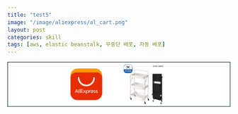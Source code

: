 ```yaml
---
title: "test5"
image: "/image/aliexpress/al_cart.png"
layout: post
categories: skill
tags: [aws, elastic beanstalk, 무중단 배포, 자동 배포]
---
```


![](../image/aliexpress/al_cart.png)


